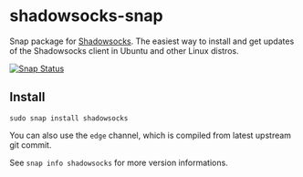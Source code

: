 # shadowsocks-snap
Snap package for [Shadowsocks](https://github.com/shadowsocks).
The easiest way to install and get updates of the Shadowsocks client in Ubuntu and other Linux distros.

[![Snap Status](https://build.snapcraft.io/badge/anthonywong/shadowsocks-snap.svg)](https://build.snapcraft.io/user/anthonywong/shadowsocks-snap)

## Install

`sudo snap install shadowsocks`

You can also use the `edge` channel, which is compiled from latest upstream git commit.

See `snap info shadowsocks` for more version informations.
